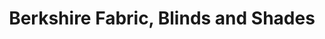 ---
title: "Berkshire Fabric, Blinds and Shades"
url: /pittsfield/berkshire-fabric-blinds-and-shades/
shop: Jalousien
---